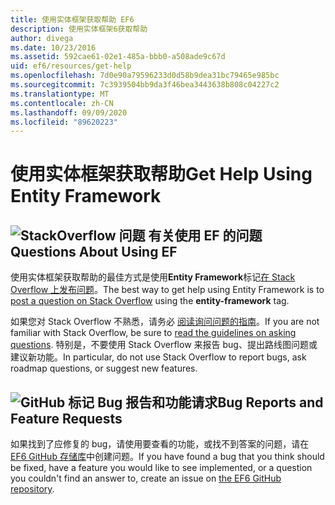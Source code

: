 ```yaml
---
title: 使用实体框架获取帮助 EF6
description: 使用实体框架6获取帮助
author: divega
ms.date: 10/23/2016
ms.assetid: 592cae61-02e1-485a-bbb0-a508ade9c67d
uid: ef6/resources/get-help
ms.openlocfilehash: 7d0e90a79596233d0d58b9dea31bc79465e985bc
ms.sourcegitcommit: 7c3939504bb9da3f46bea3443638b808c04227c2
ms.translationtype: MT
ms.contentlocale: zh-CN
ms.lasthandoff: 09/09/2020
ms.locfileid: "89620223"
---
```

# <a name="get-help-using-entity-framework"></a><span data-ttu-id="f6c53-103">使用实体框架获取帮助</span><span class="sxs-lookup"><span data-stu-id="f6c53-103">Get Help Using Entity Framework</span></span>
## <a name="stackoverflow-questions-questions-about-using-ef"></a>![StackOverflow 问题](~/ef6/media/stackoverflow.png) <span data-ttu-id="f6c53-105">有关使用 EF 的问题</span><span class="sxs-lookup"><span data-stu-id="f6c53-105">Questions About Using EF</span></span>  

<span data-ttu-id="f6c53-106">使用实体框架获取帮助的最佳方式是使用**Entity Framework**标记[在 Stack Overflow 上发布问题](https://stackoverflow.com/questions/ask)。</span><span class="sxs-lookup"><span data-stu-id="f6c53-106">The best way to get help using Entity Framework is to [post a question on Stack Overflow](https://stackoverflow.com/questions/ask) using the **entity-framework** tag.</span></span>  

<span data-ttu-id="f6c53-107">如果您对 Stack Overflow 不熟悉，请务必 [阅读询问问题的指南](https://stackoverflow.com/help/asking)。</span><span class="sxs-lookup"><span data-stu-id="f6c53-107">If you are not familiar with Stack Overflow, be sure to [read the guidelines on asking questions](https://stackoverflow.com/help/asking).</span></span> <span data-ttu-id="f6c53-108">特别是，不要使用 Stack Overflow 来报告 bug、提出路线图问题或建议新功能。</span><span class="sxs-lookup"><span data-stu-id="f6c53-108">In particular, do not use Stack Overflow to report bugs, ask roadmap questions, or suggest new features.</span></span>  

## <a name="github-mark-bug-reports-and-feature-requests"></a>![GitHub 标记](~/ef6/media/github-mark-32px.png) <span data-ttu-id="f6c53-110">Bug 报告和功能请求</span><span class="sxs-lookup"><span data-stu-id="f6c53-110">Bug Reports and Feature Requests</span></span>  

<span data-ttu-id="f6c53-111">如果找到了应修复的 bug，请使用要查看的功能，或找不到答案的问题，请在 [EF6 GitHub 存储库](https://github.com/aspnet/EntityFramework6/issues)中创建问题。</span><span class="sxs-lookup"><span data-stu-id="f6c53-111">If you have found a bug that you think should be fixed, have a feature you would like to see implemented, or a question you couldn't find an answer to, create an issue on [the EF6 GitHub repository](https://github.com/aspnet/EntityFramework6/issues).</span></span>
